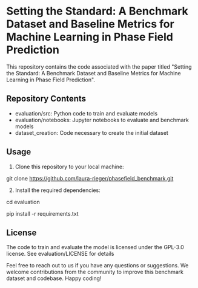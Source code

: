 # Setting the Standard: A Benchmark Dataset and Baseline Metrics for Machine Learning in Phase Field Prediction

This repository contains the code associated with the paper titled "Setting the Standard: A Benchmark Dataset and Baseline Metrics for Machine Learning in Phase Field Prediction".


## Repository Contents

- evaluation/src: Python code to train and evaluate models
- evaluation/notebooks: Jupyter notebooks to evaluate and benchmark models
- dataset_creation: Code necessary to create the initial dataset

## Usage

1. Clone this repository to your local machine:

git clone https://github.com/laura-rieger/phasefield_benchmark.git


2. Install the required dependencies:

cd evaluation

pip install -r requirements.txt





## License

The code to train and evaluate the model is licensed under the GPL-3.0 license. See evaluation/LICENSE for details 

Feel free to reach out to us if you have any questions or suggestions. We welcome contributions from the community to improve this benchmark dataset and codebase. Happy coding!
